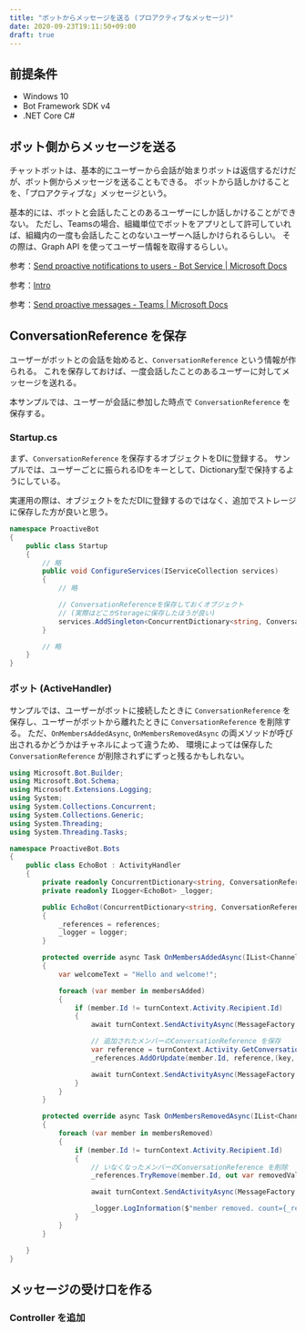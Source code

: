 ```yaml
---
title: "ボットからメッセージを送る (プロアクティブなメッセージ)"
date: 2020-09-23T19:11:50+09:00
draft: true
---
```


## 前提条件

* Windows 10
* Bot Framework SDK v4
* .NET Core C#

## ボット側からメッセージを送る
チャットボットは、基本的にユーザーから会話が始まりボットは返信するだけだが、ボット側からメッセージを送ることもできる。
ボットから話しかけることを、「プロアクティブな」メッセージという。

基本的には、ボットと会話したことのあるユーザーにしか話しかけることができない。
ただし、Teamsの場合、組織単位でボットをアプリとして許可していれば、組織内の一度も会話したことのないユーザーへ話しかけられるらしい。
その際は、Graph API を使ってユーザー情報を取得するらしい。

参考：[Send proactive notifications to users - Bot Service | Microsoft Docs](https://docs.microsoft.com/en-us/azure/bot-service/bot-builder-howto-proactive-message?view=azure-bot-service-4.0&tabs=csharp)

参考：[Intro](https://microsoft.github.io/botframework-solutions/solution-accelerators/tutorials/enable-proactive-notifications/1-intro/)

参考：[Send proactive messages - Teams | Microsoft Docs](https://docs.microsoft.com/en-us/microsoftteams/platform/bots/how-to/conversations/send-proactive-messages?tabs=dotnet)



## ConversationReference を保存
ユーザーがボットとの会話を始めると、`ConversationReference` という情報が作られる。
これを保存しておけば、一度会話したことのあるユーザーに対してメッセージを送れる。

本サンプルでは、ユーザーが会話に参加した時点で `ConversationReference` を保存する。

### Startup.cs
まず、`ConversationReference` を保存するオブジェクトをDIに登録する。
サンプルでは、ユーザーごとに振られるIDをキーとして、Dictionary型で保持するようにしている。

実運用の際は、オブジェクトをただDIに登録するのではなく、追加でストレージに保存した方が良いと思う。

```cs
namespace ProactiveBot
{
    public class Startup
    {
        // 略
        public void ConfigureServices(IServiceCollection services)
        {
            // 略

            // ConversationReferenceを保存しておくオブジェクト
            // (実際はどこかStorageに保存したほうが良い)
            services.AddSingleton<ConcurrentDictionary<string, ConversationReference>>();
        }

        // 略
    }
}
```

### ボット (ActiveHandler)
サンプルでは、ユーザーがボットに接続したときに `ConversationReference` を保存し、ユーザーがボットから離れたときに `ConversationReference` を削除する。
ただ、`OnMembersAddedAsync`, `OnMembersRemovedAsync` の両メソッドが呼び出されるかどうかはチャネルによって違うため、
環境によっては保存した `ConversationReference` が削除されずにずっと残るかもしれない。

```cs
using Microsoft.Bot.Builder;
using Microsoft.Bot.Schema;
using Microsoft.Extensions.Logging;
using System;
using System.Collections.Concurrent;
using System.Collections.Generic;
using System.Threading;
using System.Threading.Tasks;

namespace ProactiveBot.Bots
{
    public class EchoBot : ActivityHandler
    {
        private readonly ConcurrentDictionary<string, ConversationReference> _references;
        private readonly ILogger<EchoBot> _logger;

        public EchoBot(ConcurrentDictionary<string, ConversationReference> references, ILogger<EchoBot> logger)
        {
            _references = references;
            _logger = logger;
        }

        protected override async Task OnMembersAddedAsync(IList<ChannelAccount> membersAdded, ITurnContext<IConversationUpdateActivity> turnContext, CancellationToken cancellationToken)
        {
            var welcomeText = "Hello and welcome!";

            foreach (var member in membersAdded)
            {
                if (member.Id != turnContext.Activity.Recipient.Id)
                {
                    await turnContext.SendActivityAsync(MessageFactory.Text(welcomeText, welcomeText), cancellationToken);

                    // 追加されたメンバーのConversationReference を保存
                    var reference = turnContext.Activity.GetConversationReference();
                    _references.AddOrUpdate(member.Id, reference,(key, oldValue) => reference );

                    await turnContext.SendActivityAsync(MessageFactory.Text($"member added. count={_references.Count} id={member.Id}"), cancellationToken);
                }
            }
        }

        protected override async Task OnMembersRemovedAsync(IList<ChannelAccount> membersRemoved, ITurnContext<IConversationUpdateActivity> turnContext, CancellationToken cancellationToken)
        {
            foreach (var member in membersRemoved)
            {
                if (member.Id != turnContext.Activity.Recipient.Id)
                {
                    // いなくなったメンバーのConversationReference を削除
                    _references.TryRemove(member.Id, out var removedValue);

                    await turnContext.SendActivityAsync(MessageFactory.Text($"member removed. id={member.Id}"), cancellationToken);

                    _logger.LogInformation($"member removed. count={_references.Count} id={member.Id}");
                }
            }
        }

    }
}
```

## メッセージの受け口を作る

### Controller を追加

